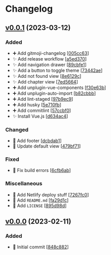 # Changelog

<a name="0.0.1"></a>
## [v0.0.1](https://github.com/neutron0831/nlp100-ts/compare/v0.0.0...v0.0.1) (2023-03-12)

### Added

- ➕ Add gitmoji-changelog [[005cc63](https://github.com/neutron0831/nlp100-ts/commit/005cc63)]
- ✨ Add release workflow [[a5ed370](https://github.com/neutron0831/nlp100-ts/commit/a5ed370)]
- ✨ Add navigation drawer [[89cbfe1](https://github.com/neutron0831/nlp100-ts/commit/89cbfe1)]
- ✨ Add a button to toggle theme [[73442ae](https://github.com/neutron0831/nlp100-ts/commit/73442ae)]
- ✨ Add not found view [[8e6129c](https://github.com/neutron0831/nlp100-ts/commit/8e6129c)]
- ✨ Add chapter view [[7ed5664](https://github.com/neutron0831/nlp100-ts/commit/7ed5664)]
- ➕ Add unplugin-vue-components [[f30e63b](https://github.com/neutron0831/nlp100-ts/commit/f30e63b)]
- ➕ Add unplugin-auto-import [[b82cbbb](https://github.com/neutron0831/nlp100-ts/commit/b82cbbb)]
- ➕ Add lint-staged [[97b9ec9](https://github.com/neutron0831/nlp100-ts/commit/97b9ec9)]
- ➕ Add husky [[5e710fb](https://github.com/neutron0831/nlp100-ts/commit/5e710fb)]
- ➕ Add commitlint [[57ccbf0](https://github.com/neutron0831/nlp100-ts/commit/57ccbf0)]
- ✨ Install Vue.js [[d634ac4](https://github.com/neutron0831/nlp100-ts/commit/d634ac4)]

### Changed

- 💄 Add footer [[dcbdab1](https://github.com/neutron0831/nlp100-ts/commit/dcbdab1)]
- 💄 Update default view [[479bf71](https://github.com/neutron0831/nlp100-ts/commit/479bf71)]

### Fixed

- 💚 Fix build errors [[6cfb6ab](https://github.com/neutron0831/nlp100-ts/commit/6cfb6ab)]

### Miscellaneous

- 🚀 Add Netlify deploy stuff [[7267fc0](https://github.com/neutron0831/nlp100-ts/commit/7267fc0)]
- 📝 Add `README.md` [[fa29d1c](https://github.com/neutron0831/nlp100-ts/commit/fa29d1c)]
- 📄 Add `LICENSE` [[895d98d](https://github.com/neutron0831/nlp100-ts/commit/895d98d)]


<a name="0.0.0"></a>
## [v0.0.0](https://github.com/neutron0831/nlp100-ts/commits/v0.0.0) (2023-02-11)

### Added

- 🎉 Initial commit [[848c882](https://github.com/neutron0831/nlp100-ts/commit/848c882)]


